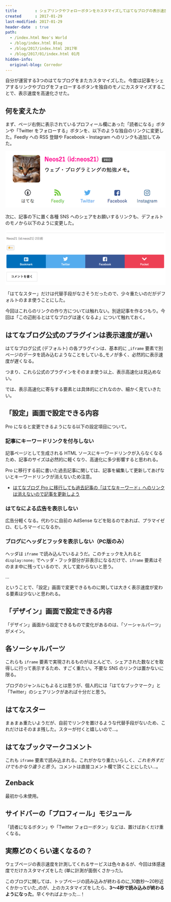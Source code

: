 ```yaml
---
title        : シェアリンクやフォローボタンをカスタマイズしてはてなブログの表示速度を高速化した
created      : 2017-01-29
last-modified: 2017-01-29
header-date  : true
path:
  - /index.html Neo's World
  - /blog/index.html Blog
  - /blog/2017/index.html 2017年
  - /blog/2017/01/index.html 01月
hidden-info:
  original-blog: Corredor
---
```


自分が運営する3つのはてなブログをまたカスタマイズした。今度は記事をシェアするリンクやブログをフォローするボタンを独自のモノにカスタマイズすることで、表示速度を高速化させた。

## 何を変えたか

まず、ページ右側に表示されているプロフィール欄にあった「読者になる」ボタンや「Twitter をフォローする」ボタンを、以下のような独自のリンクに変更した。Feedly への RSS 登録や Facebook・Instagram へのリンクも追加してみた。

![プロフィール欄にアイコンを追加](29-02-01.png)

次に、記事の下に置く各種 SNS へのシェアをお願いするリンクも、デフォルトのモノから以下のように変更した。

![記事の下にシェアリングを追加](29-02-02.png)

「はてなスター」だけは代替手段がなさそうだったので、少々重たいのだがデフォルトのまま使うことにした。

今回はこれらのリンクの作り方については触れない。別途記事を作るつもり。今回は「この辺削るとはてなブログは速くなるよ」について触れておく。

## はてなブログ公式のプラグインは表示速度が遅い

はてなブログ公式 (デフォルト) の各プラグインは、基本的に _`iframe` 要素で別ページのデータを読み込むようなことをしている_モノが多く、必然的に表示速度が遅くなる。

つまり、これら公式のプラグインをそのまま使う以上、表示高速化は見込めない。

では、表示高速化に寄与する要素とは具体的にどれなのか、細かく見ていきたい。

## 「設定」画面で設定できる内容

Pro になると変更できるようになる以下の設定項目について。

### 記事にキーワードリンクを付与しない

記事ページとして生成される HTML ソースにキーワードリンクが入らなくなるため、記事のサイズは必然的に軽くなり、高速化に多少影響すると思われる。

Pro に移行する前に書いた過去記事に関しては、記事を編集して更新してあげないとキーワードリンクが消えないため注意。

- [はてなブログ Pro に移行しても過去記事の「はてなキーワード」へのリンクは消えないので記事を更新しよう](/blog/2017/01/28-02.html)

### はてなによる広告を表示しない

広告分軽くなる。代わりに自前の AdSense などを貼るのであれば、プラマイゼロ、むしろマーイになるか。

### ブログにヘッダとフッタを表示しない（PC版のみ）

ヘッダは `iframe` で読み込んでいるようだ。このチェックを入れると `display:none;` でヘッダ・フッタ部分が非表示になるだけで、`iframe` 要素はそのまま中に残っているので、大して変わらないと思う。

…

ということで、「設定」画面で変更できるものに関しては大きく表示速度が変わる要素は少ないと思われる。

## 「デザイン」画面で設定できる内容

「デザイン」画面から設定できるもので変化があるのは、「ソーシャルパーツ」がメイン。

## 各ソーシャルパーツ

これらも `iframe` 要素で実現されるものがほとんどで、シェアされた数などを取得しに行って表示するため、すごく重たい。不要な SNS のリンクは置かないに限る。

ブログのジャンルにもよるとは思うが、個人的には「はてなブックマーク」と「Twitter」のシェアリンクがあれば十分だと思う。

## はてなスター

まぁまぁ重たいようだが、自前でリンクを置けるような代替手段がないため、これだけはそのまま残した。スターが付くと嬉しいので…。

## はてなブックマークコメント

これも `iframe` 要素で読み込まれる。これがかなり重たいらしく、_これを外すだけでもかなり違うと思う_。コメントは直接コメント欄で頂くことにしたい…。

## Zenback

最初から未使用。

## サイドバーの「プロフィール」モジュール

「読者になるボタン」や「Twitter フォローボタン」などは、置けばおくだけ重くなる。

## 実際どのくらい速くなるの？

ウェブページの表示速度を計測してくれるサービスは色々あるが、今回は体感速度でだけカスタマイズをした (単に計測が面倒くさかった)。

このブログに関しては、トップページの読み込みが終わるのに_10数秒〜20秒近くかかっていた_のが、上のカスタマイズをしたら、**3〜4秒で読み込みが終わるようになった**。早くやればよかった…！
